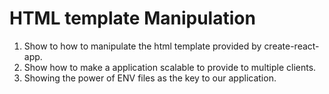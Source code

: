 # HTML template Manipulation

1. Show to how to manipulate the html template provided by create-react-app.
2. Show how to make a application scalable to provide to multiple clients.
3. Showing the power of ENV files as the key to our application.
